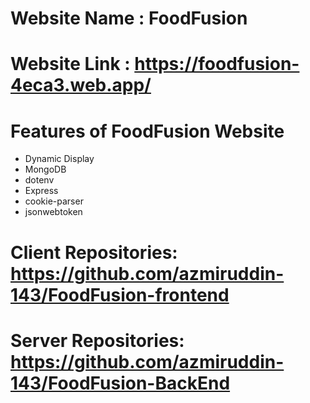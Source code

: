 
# Website Name : FoodFusion
# Website Link : https://foodfusion-4eca3.web.app/
# Features of FoodFusion Website

- Dynamic Display
- MongoDB
- dotenv
- Express
- cookie-parser
- jsonwebtoken


# Client Repositories: https://github.com/azmiruddin-143/FoodFusion-frontend
# Server Repositories: https://github.com/azmiruddin-143/FoodFusion-BackEnd